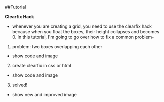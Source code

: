 ##Tutorial

**Clearfix Hack**
- whenever you are creating a grid, you need to use the clearfix hack because when you float the boxes, their height collapses and becomes 0. In this tutorial, I'm going to go over how to fix a common problem- 

1. problem: two boxes overlapping each other
  - show code and image
2. create clearfix in css or html
  - show code and image
3. solved!
  - show new and improved image
